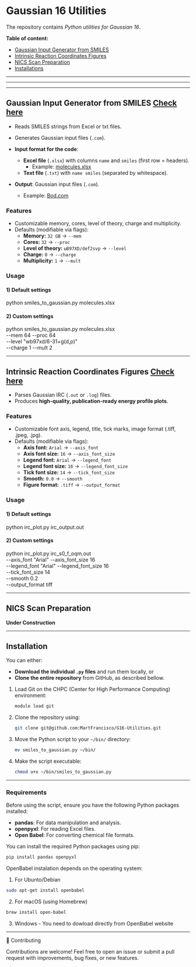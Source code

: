 # Gaussian 16 Utilities
The repository contains *Python utilities for Gaussian 16*.

**Table of content:**
- [Gaussian Input Generator from SMILES](#inp-gen)
- [Intrinsic Reaction Coordinates Figures](#irc-gen)
- [NICS Scan Preparation](#nics-scan) 
- [Installations](#install) 

---
---
---

<!-- headings -->
<a id="inp-gen"></a>

## **Gaussian Input Generator from SMILES** [Check here](https://github.com/MartFrancisco/G16-Utilities/tree/main/input_generator)
   - Reads SMILES strings from Excel or txt files.  
   - Generates Gaussian input files (`.com`). 

- **Input format for the code**:  
  - **Excel file** (`.xlsx`) with columns `name` and `smiles` (first row = headers).  
    - Example: [molecules.xlsx](https://github.com/MartFrancisco/G16-Utilities/blob/main/molecules.xlsx)  
  - **Text file** (`.txt`) with `name smiles` (separated by whitespace).  

- **Output**: Gaussian input files (`.com`).  
  - Example: [Bod.com](https://github.com/MartFrancisco/G16-Utilities/blob/main/Bod.com)  

### Features
- Customizable memory, cores, level of theory, charge and multiplicity.  
- Defaults (modifiable via flags):  
  - **Memory:** `32 GB` → `--mem`  
  - **Cores:** `32` → `--proc`  
  - **Level of theory:** `ωB97XD/def2svp` → `--level`  
  - **Charge:** `0` → `--charge`  
  - **Multiplicity:** `1` → `--mult`  

### Usage

#### 1) Default settings
python smiles_to_gaussian.py molecules.xlsx

#### 2) Custom settings
python smiles_to_gaussian.py molecules.xlsx \
    --mem 64 --proc 64 \
    --level "wb97xd/6-31+g(d,p)" \
    --charge 1 --mult 2

---

<!-- headings -->
<a id="irc-gen"></a>

## **Intrinsic Reaction Coordinates Figures** [Check here](https://github.com/MartFrancisco/G16-Utilities/tree/main/irc_generator)
   - Parses Gaussian IRC (`.out` or `.log`) files.  
   - Produces **high-quality, publication-ready energy profile plots**.  

### Features
- Customizable font axis, legend, title, tick marks, image format (.tiff, .jpeg, .jpg).
- Defaults (modifiable via flags): 
  - **Axis font:** `Arial` → `--axis_font`  
  - **Axis font size:** `16` → `--axis_font_size`  
  - **Legend font:** `Arial` → `--legend_font`  
  - **Legend font size:** `16` → `--legend_font_size`  
  - **Tick font size:** `14` → `--tick_font_size`  
  - **Smooth:** `0.0` → `--smooth`  
  - **Figure format:** `.tiff` → `--output_format` 

### Usage

#### 1) Default settings
python irc_plot.py irc_output.out

#### 2) Custom settings
python irc_plot.py irc_s0_f_oqm.out \
    --axis_font "Arial" --axis_font_size 16 \
    --legend_font "Arial" --legend_font_size 16 \
    --tick_font_size 14 \
    --smooth 0.2 \
    --output_format tiff
    
---

<!-- headings -->
<a id="nics-scan"></a>

## **NICS Scan Preparation**

**Under Construction**

---

<!-- headings -->
<a id="install"></a>

## Installation

You can either:

- **Download the individual `.py` files** and run them locally, or  
- **Clone the entire repository** from GitHub, as described bellow.  

1. Load Git on the CHPC (Center for High Performance Computing) environment:
    ```bash
    module load git
    ```

2. Clone the repository using:
    ```bash
    git clone git@github.com:MartFrancisco/G16-Utilities.git
    ```

3. Move the Python script to your `~/bin/` directory:
    ```bash
    mv smiles_to_gaussian.py ~/bin/
    ```

4. Make the script executable:
    ```bash
    chmod u+x ~/bin/smiles_to_gaussian.py
    ```

---

### Requirements

Before using the script, ensure you have the following Python packages installed:

- **pandas**: For data manipulation and analysis.
- **openpyxl**: For reading Excel files.
- **Open Babel**: For converting chemical file formats.

You can install the required Python packages using pip:

```bash
pip install pandas openpyxl
```

OpenBabel instalation depends on the operating system:

1) For Ubunto/Debian
```bash
sudo apt-get install openbabel
```
2) For macOS (using Homebrew)
```bash
brew install open-babel
```
3) Windows - You need to dowload directly from OpenBabel website

--- 

🤝 Contributing

Contributions are welcome!
Feel free to open an issue or submit a pull request with improvements, bug fixes, or new features.
